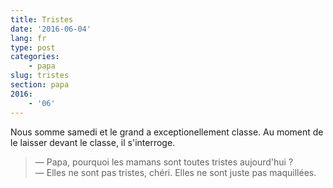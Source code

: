 ```yaml
---
title: Tristes
date: '2016-06-04'
lang: fr
type: post
categories:
    - papa
slug: tristes
section: papa
2016:
    - '06'
---
```


Nous somme samedi et le grand a exceptionellement classe. Au moment de le laisser devant le classe, il s'interroge.

<!-- more -->

> — Papa, pourquoi les mamans sont toutes tristes aujourd'hui ?  
> — Elles ne sont pas tristes, chéri. Elles ne sont juste pas maquillées.

